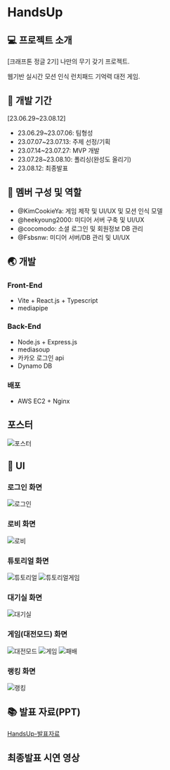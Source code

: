 # HandsUp

## 💻 프로젝트 소개

[크래프톤 정글 2기] 나만의 무기 갖기 프로젝트.

웹기반 실시간 모션 인식 런치패드 기억력 대전 게임.

## :calendar: 개발 기간

[23.06.29~23.08.12]

- 23.06.29~23.07.06: 팀형성
- 23.07.07~23.07.13: 주제 선정/기획
- 23.07.14~23.07.27: MVP 개발
- 23.07.28~23.08.10: 폴리싱(완성도 올리기)
- 23.08.12: 최종발표

## 👋 멤버 구성 및 역할

- @KimCookieYa: 게임 제작 및 UI/UX 및 모션 인식 모델
- @heekyoung2000: 미디어 서버 구축 및 UI/UX
- @cocomodo: 소셜 로그인 및 회원정보 DB 관리
- @Fsbsnw: 미디어 서버/DB 관리 및 UI/UX

## 🌏 개발

### Front-End

- Vite + React.js + Typescript
- mediapipe

### Back-End

- Node.js + Express.js
- mediasoup
- 카카오 로그인 api
- Dynamo DB

### 배포

- AWS EC2 + Nginx

## 포스터

![포스터](./public/HandsUp-포스터.jpg)

## 📱 UI

### 로그인 화면

![로그인](./public/HandsUp-로그인화면.png)

### 로비 화면

![로비](./public/HandsUp-로비화면.png)

### 튜토리얼 화면

![튜토리얼](./public/HandsUp-튜토리얼화면.png)
![튜토리얼게임](./public/HandsUp-튜토리얼게임화면.png)

### 대기실 화면

![대기실](./public/HandsUp-대기실화면.png)

### 게임(대전모드) 화면

![대전모드](./public/HandsUp-대전모드화면.png)
![게임](./public/HandsUp-게임화면.png)
![패배](./public/HandsUp-패배화면.png)

### 랭킹 화면

![랭킹](./public/HandsUp-랭킹화면.png)

## 📚 발표 자료(PPT)

[HandsUp-발표자료](./public/HandsUp-발표자료.pdf)

## 최종발표 시연 영상
